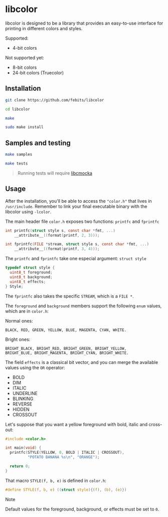 # libcolor

libcolor is designed to be a library that provides an easy-to-use interface for printing in different colors and styles.

Supported:
- 4-bit colors

Not supported yet:
- 8-bit colors
- 24-bit colors (Truecolor)

## Installation
```bash
git clone https://github.com/febits/libcolor
```
```bash
cd libcolor
```
```bash
make
```
```bash
sudo make install
```

## Samples and testing
```bash
make samples
```
```bash
make tests
```
> Running tests will require [libcmocka](https://cmocka.org/)

## Usage

After the installation, you'll be able to access the `"color.h"` that lives in `/usr/include`. Remember to link your final executable binary with the libcolor using `-lcolor`.

The main header file `color.h` exposes two functions: `printfc` and `fprintfc`
```c
int printfc(struct style s, const char *fmt, ...)
    __attribute__((format(printf, 2, 3)));
```

```c
int fprintfc(FILE *stream, struct style s, const char *fmt, ...)
    __attribute__((format(printf, 3, 4)));
```

The `printfc` and `fprintfc` take one especial argument: `struct style`
```c
typedef struct style {
  uint8_t foreground;
  uint8_t background;
  uint8_t effects;
} Style;
```

The `fprintfc` also takes the specific `STREAM`, which is a `FILE *`.

The `foreground` and `background` members support the following `enum` values, which are in `color.h`:

Normal ones:
```
BLACK, RED, GREEN, YELLOW, BLUE, MAGENTA, CYAN, WHITE.
```

Bright ones:
```
BRIGHT_BLACK, BRIGHT_RED, BRIGHT_GREEN, BRIGHT_YELLOW, 
BRIGHT_BLUE, BRIGHT_MAGENTA, BRIGHT_CYAN, BRIGHT_WHITE.
```

The field `effects` is a classical bit vector, and you can merge the available values using the `OR` operator:
- BOLD
- DIM
- ITALIC
- UNDERLINE
- BLINKING
- REVERSE
- HIDDEN
- CROSSOUT

Let's suppose that you want a yellow foreground with bold, italic and cross-out:

```c
#include <color.h>

int main(void) {
  printfc(STYLE(YELLOW, 0, BOLD | ITALIC | CROSSOUT),
          "POTATO BANANA %s\n", "ORANGE");

  return 0;
}
```

That macro `STYLE(f, b, e)` is defined in `color.h`:
```c
#define STYLE(f, b, e) ((struct style){(f), (b), (e)})
```

> [!NOTE]
> Default values for the foreground, background, or effects must be set to `0`.
